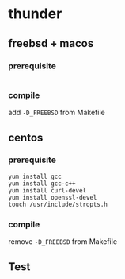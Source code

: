 # thunder



## freebsd + macos

### prerequisite

```
```

### compile

add `-D_FREEBSD` from Makefile



## centos

### prerequisite

```
yum install gcc
yum install gcc-c++
yum install curl-devel
yum install openssl-devel
touch /usr/include/stropts.h
```

### compile

remove `-D_FREEBSD` from Makefile


## Test

